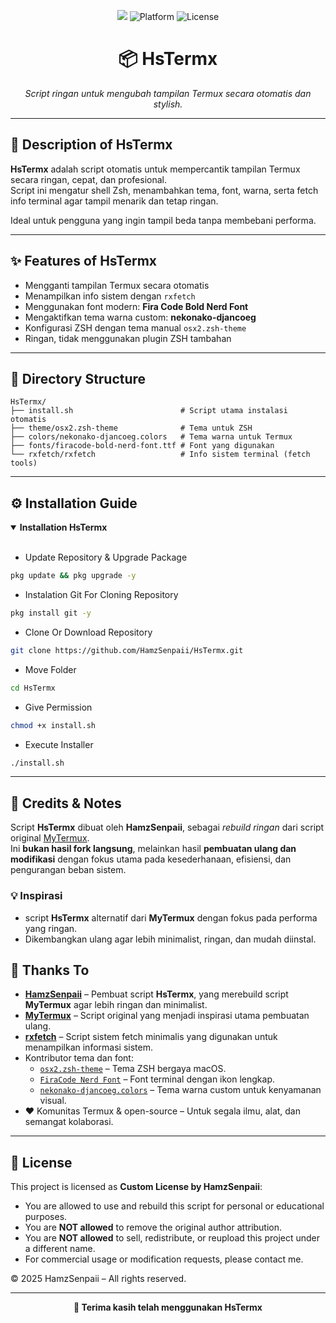 <p align="center">
  <img src="https://img.shields.io/badge/Shell-Bash-green?logo=gnu-bash">
  <img src="https://img.shields.io/badge/Platform-Termux%20%7C%20Linux-green" alt="Platform">
  <img src="https://img.shields.io/badge/License-Custom--by--HamzSenpaii-informational" alt="License">
</p>

<h1 align="center">📦 HsTermx</h1>
<p align="center"><i>Script ringan untuk mengubah tampilan Termux secara otomatis dan stylish.</i></p>

---

## 📌 Description of HsTermx

**HsTermx** adalah script otomatis untuk mempercantik tampilan Termux secara ringan, cepat, dan profesional.  
Script ini mengatur shell Zsh, menambahkan tema, font, warna, serta fetch info terminal agar tampil menarik dan tetap ringan.

Ideal untuk pengguna yang ingin tampil beda tanpa membebani performa.

---

## ✨ Features of HsTermx

- Mengganti tampilan Termux secara otomatis
- Menampilkan info sistem dengan `rxfetch`
- Menggunakan font modern: **Fira Code Bold Nerd Font**
- Mengaktifkan tema warna custom: **nekonako-djancoeg**
- Konfigurasi ZSH dengan tema manual `osx2.zsh-theme`
- Ringan, tidak menggunakan plugin ZSH tambahan

---

## 📁 Directory Structure

```text
HsTermx/
├── install.sh                        # Script utama instalasi otomatis
├── theme/osx2.zsh-theme              # Tema untuk ZSH
├── colors/nekonako-djancoeg.colors   # Tema warna untuk Termux
├── fonts/firacode-bold-nerd-font.ttf # Font yang digunakan
└── rxfetch/rxfetch                   # Info sistem terminal (fetch tools)
```

---

## ⚙️ Installation Guide

  <details open>
  <summary><strong>Installation HsTermx</strong></summary>
    <br>
    
- Update Repository & Upgrade Package
    
```bash
pkg update && pkg upgrade -y
```

- Instalation Git For Cloning Repository

```bash
pkg install git -y
```

- Clone Or Download Repository

```bash
git clone https://github.com/HamzSenpaii/HsTermx.git
```

- Move Folder

```bash
cd HsTermx
```

- Give Permission

```bash
chmod +x install.sh
```

- Execute Installer

```bash
./install.sh
```
  </details>

---

## 🧠 Credits & Notes

Script **HsTermx** dibuat oleh **HamzSenpaii**,
sebagai _rebuild ringan_ dari script original [MyTermux](https://github.com/mayTermux/myTermux).  
Ini **bukan hasil fork langsung**, melainkan hasil **pembuatan ulang dan modifikasi** dengan fokus utama pada kesederhanaan, efisiensi, dan pengurangan beban sistem.

### 💡 Inspirasi
- script **HsTermx** alternatif dari **MyTermux** dengan fokus pada performa yang ringan.
- Dikembangkan ulang agar lebih minimalist, ringan, dan mudah diinstal.

## 🙌 Thanks To

- **[HamzSenpaii](https://github.com/HamzSenpaii)** – Pembuat script **HsTermx**, yang merebuild script **MyTermux** agar lebih ringan dan minimalist.
- **[MyTermux](https://github.com/mayTermux/myTermux)** – Script original yang menjadi inspirasi utama pembuatan ulang.
- **[rxfetch](https://github.com/mayTermux/rxfetch-termux)** – Script sistem fetch minimalis yang digunakan untuk menampilkan informasi sistem.
- Kontributor tema dan font:
  - [`osx2.zsh-theme`](https://github.com/mayTermux/myTermux) – Tema ZSH bergaya macOS.
  - [`FiraCode Nerd Font`](https://github.com/mayTermux/myTermux) – Font terminal dengan ikon lengkap.
  - [`nekonako-djancoeg.colors`](https://github.com/mayTermux/myTermux) – Tema warna custom untuk kenyamanan visual.
- ❤️ Komunitas Termux & open-source – Untuk segala ilmu, alat, dan semangat kolaborasi.

---

## 📜 License

This project is licensed as **Custom License by HamzSenpaii**:

- You are allowed to use and rebuild this script for personal or educational purposes.
- You are **NOT allowed** to remove the original author attribution.
- You are **NOT allowed** to sell, redistribute, or reupload this project under a different name.
- For commercial usage or modification requests, please contact me.

© 2025 HamzSenpaii – All rights reserved.

---

<p align="center"><b>💙 Terima kasih telah menggunakan HsTermx</b></p>
